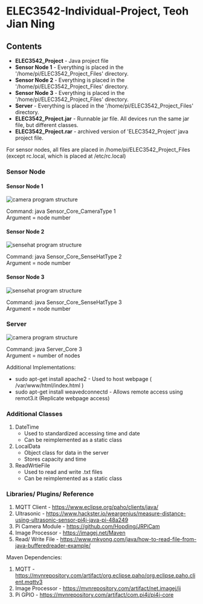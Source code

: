 # ELEC3542-Individual-Project, Teoh Jian Ning

## Contents

 - **ELEC3542_Project** - Java project file
 - **Sensor Node 1** - Everything is placed in the '/home/pi/ELEC3542_Project_Files' directory.
 - **Sensor Node 2** - Everything is placed in the '/home/pi/ELEC3542_Project_Files' directory.
 - **Sensor Node 3** - Everything is placed in the '/home/pi/ELEC3542_Project_Files' directory.
 - **Server** - Everything is placed in the '/home/pi/ELEC3542_Project_Files' directory.
 - **ELEC3542_Project.jar** - Runnable jar file. All devices run the same jar file, but different classes.
 - **ELEC3542_Project.rar** - archived version of 'ELEC3542_Project' java project file.

For sensor nodes, all files are placed in /home/pi/ELEC3542_Project_Files (except rc.local, which is placed at /etc/rc.local)  

### Sensor Node

#### Sensor Node 1

![camera program structure](https://user-images.githubusercontent.com/18203755/40534794-c1c3c34c-6039-11e8-9735-b8daa6cec4c8.png)  

Command: java Sensor_Core_CameraType 1  
Argument = node number  

#### Sensor Node 2
![sensehat program structure](https://user-images.githubusercontent.com/18203755/40534771-b4c4a12a-6039-11e8-9813-849ef5390a04.png)  

Command: java Sensor_Core_SenseHatType 2  
Argument = node number  

#### Sensor Node 3
![sensehat program structure](https://user-images.githubusercontent.com/18203755/40534771-b4c4a12a-6039-11e8-9813-849ef5390a04.png)  

Command: java Sensor_Core_SenseHatType 3  
Argument = node number  

### Server
![camera program structure](https://user-images.githubusercontent.com/18203755/40534736-9f7df80c-6039-11e8-830e-b65d4a41f365.png)  

Command: java Server_Core 3  
Argument = number of nodes  

Additional Implementations:  
 - sudo apt-get install apache2 - Used to host webpage ( /var/www/html/index.html )  
 - sudo apt-get install weavedconnectd - Allows remote access using remot3.it (Replicate webpage access)  

### Additional Classes
 1. DateTime  
     * Used to standardized accessing time and date
     * Can be reimplemented as a static class
 2. LocalData  
     * Object class for data in the server
     * Stores capacity and time
 3. ReadWrtieFile  
     * Used to read and write .txt files
     * Can be reimplemented as a static class

### Libraries/ Plugins/ Reference
 1. MQTT Client - https://www.eclipse.org/paho/clients/java/
 2. Ultrasonic - https://www.hackster.io/weargenius/measure-distance-using-ultrasonic-sensor-pi4j-java-pi-48a249
 3. Pi Camera Module - https://github.com/Hopding/JRPiCam
 4. Image Processor - https://imagej.net/Maven
 5. Read/ Write File - https://www.mkyong.com/java/how-to-read-file-from-java-bufferedreader-example/
 
 Maven Dependencies:
 1. MQTT - https://mvnrepository.com/artifact/org.eclipse.paho/org.eclipse.paho.client.mqttv3
 2. Image Processor - https://mvnrepository.com/artifact/net.imagej/ij
 3. Pi GPIO - https://mvnrepository.com/artifact/com.pi4j/pi4j-core
